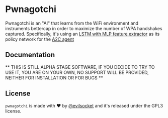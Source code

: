 # Pwnagotchi

Pwnagotchi is an "AI" that learns from the WiFi environment and instruments bettercap in order to maximize the number of WPA handshakes captured. Specifically, it's using an [LSTM with MLP feature extractor](https://stable-baselines.readthedocs.io/en/master/modules/policies.html#stable_baselines.common.policies.MlpLstmPolicy) as its policy network for the [A2C agent](https://stable-baselines.readthedocs.io/en/master/modules/a2c.html)

## Documentation

** THIS IS STILL ALPHA STAGE SOFTWARE, IF YOU DECIDE TO TRY TO USE IT, YOU ARE ON YOUR OWN, NO SUPPORT WILL BE PROVIDED, NEITHER FOR INSTALLATION OR FOR BUGS **

## License

`pwnagotchi` is made with ♥  by [@evilsocket](https://twitter.com/evilsocket) and it's released under the GPL3 license.



